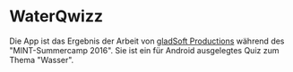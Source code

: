# WaterQwizz
Die App ist das Ergebnis der Arbeit von <a href="http://gladsoft.jimdo.com">gladSoft Productions</a> während des "MINT-Summercamp 2016". Sie ist ein für Android ausgelegtes Quiz zum Thema "Wasser".

